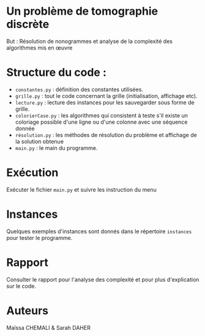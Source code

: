 # Un problème de tomographie discrète 
But : Résolution de nonogrammes et analyse de la complexité des algorithmes mis en œuvre 

# Structure du code :
- ```constantes.py``` : définition des constantes utilisées.
- ```grille.py``` : tout le code concernant la grille (initialisation, affichage etc).
- ```lecture.py``` : lecture des instances pour les sauvegarder sous forme de grille.
- ```colorierCase.py``` : les algorithmes qui consistent à teste s'il existe un coloriage possible d'une ligne ou d'une colonne avec une séquence donnée
- ```résolution.py``` : les méthodes de résolution du problème et affichage de la solution obtenue
- ```main.py``` : le main du programme.


# Exécution 
Exécuter le fichier ```main.py``` et suivre les instruction du menu

# Instances 
Quelques exemples d'instances sont donnés dans le répertoire ```instances``` pour tester le programme.

# Rapport
Consulter le rapport pour l'analyse des complexité et pour plus d'explication sur le code.

# Auteurs 
Maïssa CHEMALI & Sarah DAHER
